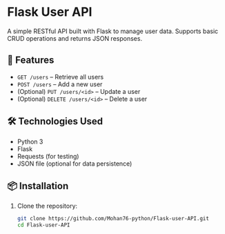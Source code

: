# Flask User API

A simple RESTful API built with Flask to manage user data. Supports basic CRUD operations and returns JSON responses.

## 🚀 Features

- `GET /users` – Retrieve all users
- `POST /users` – Add a new user
- (Optional) `PUT /users/<id>` – Update a user
- (Optional) `DELETE /users/<id>` – Delete a user

## 🛠️ Technologies Used

- Python 3
- Flask
- Requests (for testing)
- JSON file (optional for data persistence)

## 📦 Installation

1. Clone the repository:
   ```bash
   git clone https://github.com/Mohan76-python/Flask-user-API.git
   cd Flask-user-API

